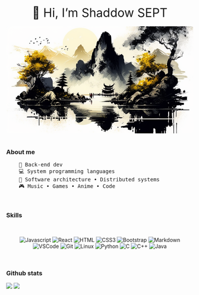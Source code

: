 <div align="center" style="font-size: 32px">👋 Hi, I’m Shaddow SEPT</div>

<br/>  

<div align="center">
  <img  src="./assets/shaaddow_Landscape_Mountain_and_Water_Chinese_pastoral_landsc_abcf4ba2-0fb4-4ce5-9caa-0bb0d69f6c51_1.png" align="center" style="width: 100%; height: 450; border-radius:5px" />
</div>  

<br/>  

<h3>About me</h3> 

<pre>
    💼 Back-end dev
    💻 System programming languages
    📖 Software architecture • Distributed systems
    🎮 Music • Games • Anime • Code
</pre>
<br/>  


<h3>Skills</h3> 
<br/>  

<div align="center">

![Javascript](https://img.shields.io/badge/Javascript-F0DB4F?style=for-the-badge&labelColor=black&logo=javascript&logoColor=F0DB4F)
![React](https://img.shields.io/badge/-React-61DBFB?style=for-the-badge&labelColor=black&logo=react&logoColor=61DBFB)
![HTML](https://img.shields.io/badge/HTML5-E34F26?style=for-the-badge&logo=html5&logoColor=white)
![CSS3](https://img.shields.io/badge/CSS3-1572B6?style=for-the-badge&logo=css3&logoColor=white)
![Bootstrap](https://img.shields.io/badge/Bootstrap-563D7C?style=for-the-badge&logo=bootstrap&logoColor=white)
![Markdown](https://img.shields.io/badge/Markdown-000000?style=for-the-badge&logo=markdown&logoColor=white)
![VSCode](https://img.shields.io/badge/Visual_Studio-0078d7?style=for-the-badge&logo=visual%20studio&logoColor=white)
![Git](https://img.shields.io/badge/Git-F05032?style=for-the-badge&logo=git&logoColor=white)
![Linux](https://img.shields.io/badge/Linux-FCC624?style=for-the-badge&logo=linux&logoColor=black)
![Python](https://img.shields.io/badge/Python-14354C?style=for-the-badge&logo=python&logoColor=white)
![C](https://img.shields.io/badge/C-00599C?style=for-the-badge&logo=c&logoColor=white)
![C++](https://img.shields.io/badge/C%2B%2B-00599C?style=for-the-badge&logo=c%2B%2B&logoColor=white)
![Java](https://img.shields.io/badge/Java-ED8B00?style=for-the-badge&logo=openjdk&logoColor=white)

</div>

<br/>  

<h3>Github stats</h3> 

<p ><img width="50%" src="https://github-readme-stats.vercel.app/api?username=SHaddow7&show_icons=true&count_private=true&theme=react&hide_border=true&bg_color=0D1117"/> <img width="45%" src="https://github-readme-stats.vercel.app/api/top-langs/?username=SHaddow7&show_icons=true&count_private=true&theme=react&hide_border=true&bg_color=0D1117&layout=compact"/>
</p>
